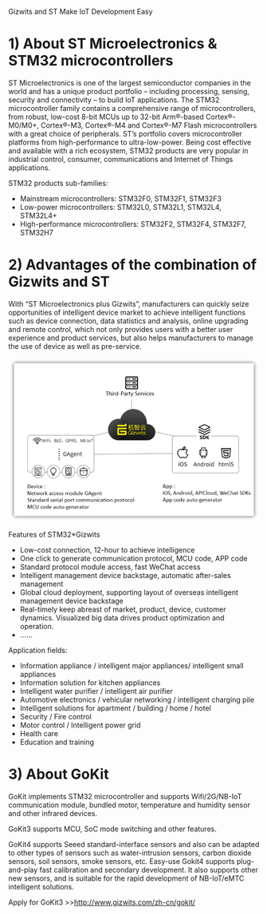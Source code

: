Gizwits and ST Make IoT Development Easy
# 1) About ST Microelectronics & STM32 microcontrollers
ST Microelectronics is one of the largest semiconductor companies in the world and has a unique product portfolio – including processing, sensing, security and connectivity – to build IoT applications. The STM32 microcontroller family contains a comprehensive range of microcontrollers, from robust, low-cost 8-bit MCUs up to 32-bit Arm®-based Cortex®-M0/M0+, Cortex®-M3, Cortex®-M4 and Cortex®-M7 Flash microcontrollers with a great choice of peripherals. ST’s portfolio covers microcontroller platforms from high-performance to ultra-low-power. Being cost effective and available with a rich ecosystem, STM32 products are very popular in industrial control, consumer, communications and Internet of Things applications.

STM32 products sub-families:

 - Mainstream microcontrollers: STM32F0, STM32F1, STM32F3
 - Low-power microcontrollers: STM32L0, STM32L1, STM32L4, STM32L4+
 - High-performance microcontrollers: STM32F2, STM32F4, STM32F7, STM32H7



# 2) Advantages of the combination of Gizwits and ST
With “ST Microelectronics plus Gizwits”, manufacturers can quickly seize opportunities of intelligent device market to achieve intelligent functions such as device connection, data statistics and analysis, online upgrading and remote control, which not only provides users with a better user experience and product services, but also helps manufacturers to manage the use of device as well as pre-service.


![Gizwits and ST Make IoT Development Easy](/assets/en-us/UserManual/ST_IoT/12345.png)

Features of STM32*Gizwits
 - Low-cost connection, 12-hour to achieve intelligence 
 - One click to generate communication protocol, MCU code, APP code
 - Standard protocol module access, fast WeChat access
 - Intelligent management device backstage, automatic after-sales management
 - Global cloud deployment, supporting layout of overseas intelligent management device backstage
 - Real-timely keep abreast of market, product, device, customer dynamics. Visualized big data drives product optimization and operation.
 - ......


Application fields:
 - Information appliance / intelligent major appliances/ intelligent small appliances
 - Information solution for kitchen appliances
 - Intelligent water purifier / intelligent air purifier
 - Automotive electronics / vehicular networking / intelligent charging pile
 - Intelligent solutions for apartment / building / home / hotel
 - Security / Fire control
 - Motor control / Intelligent power grid
 - Health care
 - Education and training




# 3) About GoKit 
GoKit implements STM32 microcontroller and supports Wifi/2G/NB-IoT communication module, bundled motor, temperature and humidity sensor and other infrared devices.

GoKit3 supports MCU, SoC mode switching and other features.


GoKit4 supports Seeed standard-interface sensors and also can be adapted to other types of sensors such as water-intrusion sensors, carbon dioxide sensors, soil sensors, smoke sensors, etc.
Easy-use Gokit4 supports plug-and-play fast calibration and secondary development. It also supports other new sensors, and is suitable for the rapid development of NB-IoT/eMTC intelligent solutions.


Apply for GoKit3 >>http://www.gizwits.com/zh-cn/gokit/




